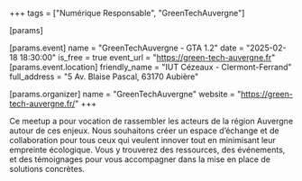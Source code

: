 +++
tags = ["Numérique Responsable", "GreenTechAuvergne"]

[params]

[params.event]
name = "GreenTechAuvergne - GTA 1.2"
date = "2025-02-18 18:30:00"
is_free = true
event_url = "https://green-tech-auvergne.fr"
[params.event.location]
friendly_name = "IUT Cézeaux - Clermont-Ferrand"
full_address = "5 Av. Blaise Pascal, 63170 Aubière"

[params.organizer]
name = "GreenTechAuvergne"
website = "https://green-tech-auvergne.fr/"
+++

Ce meetup a pour vocation de rassembler les acteurs de la région Auvergne autour de ces enjeux. Nous souhaitons créer un espace d’échange et de collaboration pour tous ceux qui veulent innover tout en minimisant leur empreinte écologique. Vous y trouverez des ressources, des événements, et des témoignages pour vous accompagner dans la mise en place de solutions concrètes.
